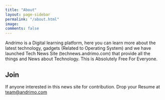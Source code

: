```yaml
---
title: "About"
layout: page-sidebar
permalink: "/about.html"
image: 
comments: false
---
```


Andrimo is a Digital learning platform, here you can learn more about the latest technology, gadgets (Related to Operating System) and we have launched Tech News Site (technews.andrimo.com) that provide all the things and News about Technology. This is Absolutely Free For Everyone. 

## Join

If anyone interested in this news site for contribution. Drop your Resume at team@andrimo.com


